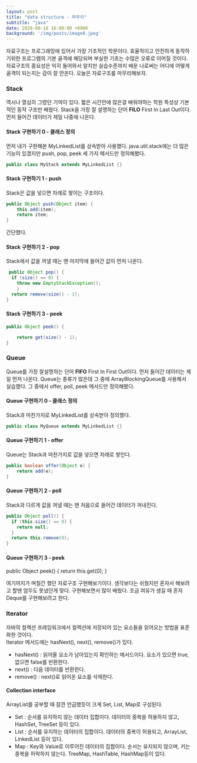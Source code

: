 ```yaml
---
layout: post
title: "data structure - 마무리"
subtitle: "java"
date: 2020-08-18 16:00:00 +0900
background: '/img/posts/image0.jpeg'
---
```

자료구조는 프로그래밍에 있어서 가장 기초적인 학문이다. 효율적이고 안전하게 동작하기위한 프로그램의 기본 골격에 해당되며 부실한 기초는 수많은 오류로 이어질 것이다. 자료구조의 중요성은 익히 들어와서 알지만 실습수준까지 배운 나로써는 어디에 어떻게 골격이 되는지는 감이 잘 안온다. 오늘은 자료구조를 마무리해보자.

### Stack
역시나 열심히 그렸던 기억이 있다. 짧은 시간안에 많은걸 배워야하는 학원 특성상 기본적인 동작 구조만 배웠다. Stack을 가장 잘 설명하는 단어 **FILO** First In Last Out이다. 먼저 들어간 데이터가 제일 나중에 나온다. 

#### Stack 구현하기 0 - 클래스 정의
먼저 내가 구현해본 MyLinkedList를 상속받아 사용했다. java.util.stack에는 더 많은 기능이 있겠지만 push, pop, peek 세 가지 메서드만 정의해봤다.
```java
public class MyStack extends MyLinkedList {}
```

#### Stack 구현하기 1 - push
Stack은 값을 넣으면 차례로 쌓이는 구조이다.
```java
public Object push(Object item) {
    this.add(item);
    return item;
}
```
간단했다.

#### Stack 구현하기 2 - pop
Stack에서 값을 꺼낼 때는 맨 마지막에 들어간 값이 먼저 나온다.
```java
 public Object pop() {
  if (size() == 0) {
    throw new EmptyStackException();
    }
  return remove(size() - 1);
}
```
#### Stack 구현하기 3 - peek
```java
public Object peek() {

    return get(size() - 1);
}
```

### Queue
Queue를 가장 잘설명하는 단어 **FIFO** First In First Out이다. 먼저 들어간 데이터는 제일 먼저 나온다. Queue는 종류가 많은데 그 중에 ArrayBlockingQueue를 사용해서 실습했다. 그 중에서 offer, poll, peek 메서드만 정의해봤다.

#### Queue 구현하기 0 - 클래스 정의
Stack과 마찬가지로 MyLinkedList를 상속받아 정의했다.
```java
public class MyQueue extends MyLinkedList {}
```

#### Queue 구현하기 1 - offer
Queue는 Stack과 마찬가지로 값을 넣으면 차례로 쌓인다.
```java
public boolean offer(Object e) {    
    return add(e);
}
```

#### Queue 구현하기 2 - poll
Stack과 다르게 값을 꺼낼 때는 맨 처음으로 들어간 데이터가 꺼내진다.

```java
public Object poll() {
  if (this.size() == 0) {
    return null;
  }
  return this.remove(0);
}
```

#### Queue 구현하기 3 - peek
public Object peek() {
  return this.get(0);
}

여기까지가 며칠간 했던 자료구조 구현해보기이다. 생각보다는 쉬웠지만 혼자서 해보려고 할땐 엄두도 못냈던게 맞다. 구현해보면서 많이 배웠다. 조금 여유가 생길 때 혼자 Deque를 구현해보려고 한다.

### Iterator
자바의 컬렉션 프레임워크에서 컬렉션에 저장되어 있는 요소들을 읽어오는 방법을 표준화한 것이다.<br>
Iterator 메서드에는 hasNext(), next(), remove()가 있다.
- hasNext() : 읽어올 요소가 남아있는지 확인하는 메서드이다. 요소가 있으면 true, 없으면 false를 반환한다.
- next() : 다음 데이터를 반환한다.
- remove() : next()로 읽어온 요소를 삭제한다.

#### Collection interface
ArrayList를 공부할 때 잠깐 언급했듯이 크게 Set, List, Map로 구성된다.

- Set : 순서를 유지하지 않는 데이터 집합이다. 데이터의 중복을 허용하지 않고, HashSet, TreeSet 등이 있다.
- List : 순서를 유지하는 데이터의 집합이다. 데이터의 중복이 허용되고, ArrayList, LinkedList 등이 있다.
- Map : Key와 Value로 이루어진 데이터의 집합이다. 순서는 유지되지 않으며, 키는 중복을 허락하지 않는다. TreeMap, HashTable, HashMap등이 있다.